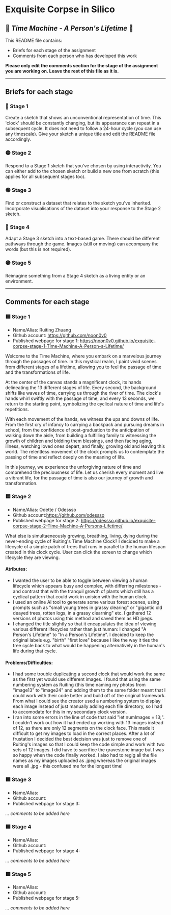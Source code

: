 # Exquisite Corpse in Silico
## 🔻 *Time Machine - A Person's Lifetime* 🔻

This README file contains:
- Briefs for each stage of the assignment
- Comments from each person who has developed this work

**Please only edit the comments section for the stage of the assignment you are working on. Leave the rest of this file as it is.**

*****
## Briefs for each stage

### 🔴 Stage 1
Create a sketch that shows an unconventional representation of time. This 'clock' should be constantly changing, but its appearance can repeat in a subsequent cycle. It does not need to follow a 24-hour cycle (you can use any timescale). Give your sketch a unique title and edit the README file accordingly.

### 🟡 Stage 2
Respond to a Stage 1 sketch that you've chosen by using interactivity. You can either add to the chosen sketch or build a new one from scratch (this applies for all subsequent stages too).

### 🟢 Stage 3
Find or construct a dataset that relates to the sketch you've inherited. Incorporate visualisations of the dataset into your response to the Stage 2 sketch.

### 🔵 Stage 4
Adapt a Stage 3 sketch into a text-based game. There should be different pathways through the game. Images (still or moving) can accompany the words (but this is not required).

### 🟣 Stage 5
Reimagine something from a Stage 4 sketch as a living entity or an environment.

*****
## Comments for each stage

### 🟥 Stage 1
- Name/Alias: Ruiting Zhuang
- Github account: https://github.com/noon0v0
- Published webpage for stage 1: https://noon0v0.github.io/exquisite-corpse-stage-1-Time-Machine-A-Person-s-Lifetime/

Welcome to the Time Machine, where you embark on a marvelous journey through the passages of time. In this mystical realm, I paint vivid scenes from different stages of a lifetime, allowing you to feel the passage of time and the transformations of life.

At the center of the canvas stands a magnificent clock, its hands delineating the 13 different stages of life. Every second, the background shifts like waves of time, carrying us through the river of time. The clock's hands whirl swiftly with the passage of time, and every 13 seconds, we return to the starting point, symbolizing the cyclical nature of time and life's repetitions.

With each movement of the hands, we witness the ups and downs of life. From the first cry of infancy to carrying a backpack and pursuing dreams in school, from the confidence of post-graduation to the anticipation of walking down the aisle, from building a fulfilling family to witnessing the growth of children and bidding them blessings, and then facing aging, illness, watching loved ones depart, and finally, growing old and leaving this world. The relentless movement of the clock prompts us to contemplate the passing of time and reflect deeply on the meaning of life.

In this journey, we experience the unforgiving nature of time and comprehend the preciousness of life. Let us cherish every moment and live a vibrant life, for the passage of time is also our journey of growth and transformation.

### 🟨 Stage 2
- Name/Alias: Odette / Odessso
- Github account:https://github.com/odessso
- Published webpage for stage 2: https://odessso.github.io/exquisite-corpse-stage-2-Time-Machine-A-Persons-Lifetime/

What else is simultaeneously growing, breathing, living, dying during the never-ending cycle of Ruiting's Time Machine Clock? I decided to make a lifecycle of a simple patch of trees that runs in parallel to the human lifespan created in this clock cycle. User can click the screen to change which lifecycle they are viewing.

#### Atributes:
- I wanted the user to be able to toggle between viewing a human lifecycle which appears busy and complex, with differring milestones - and contrast that with the tranquil growth of plants which still has a cyclical pattern that could work in unision with the human clock.
- I used an online AI tool to generate some various forest scenes, using prompts such as "small young trees in grassy clearing" or "gigantic old deayed trees, rotten logs, in a grassy clearning" etc. I gathered 12 versions of photos using this method and saved them as HD jpegs.
- I changed the title slightly so that it encapsulates the idea of viewing various different lifecycles rather than just human: I changed "A Person's Lifetime" to "In a Person's Lifetime". I decided to keep the original labels e.g. "birth" "first love" because I like the way it ties the tree cycle back to what would be happening alternatively in the human's life during that cycle.

#### Problems/Difficulties:
- I had some trouble duplicating a second clock that would work the same as the first yet would use different images. I found that using the same numbering system as Ruiting (this time naming my photos from "image13" to "image24"  and adding them to the same folder meant that I could work with their code better and build off of the original framework. From what I could see the creator used a numbering system to display each image instead of just manually adding each file directory, so I had to accomodate for this in my secondary clock version.
- I ran into some errors in the line of code that said "let numImages = 13;". I couldn't work out how it had ended up working with 13 images instead of 12, as there are only 12 segments on the clock face. This made it difficult to get my images to load in the correct places. After a lot of frustation I decided the best decision was just to remove one of Ruiting's images so that I could keep the code simple and work with two sets of 12 images. I did have to sacrifice the gravestone image but I was so happy when the code finally worked. I also had to regig all the file names as my images uploaded as .jpeg whereas the original images were all .jpg - this confused me for the longest time!

### 🟩 Stage 3
- Name/Alias:
- Github account:
- Published webpage for stage 3:

*... comments to be added here*

### 🟦 Stage 4
- Name/Alias:
- Github account:
- Published webpage for stage 4:

*... comments to be added here*

### 🟪 Stage 5
- Name/Alias:
- Github account:
- Published webpage for stage 5:

*... comments to be added here*

